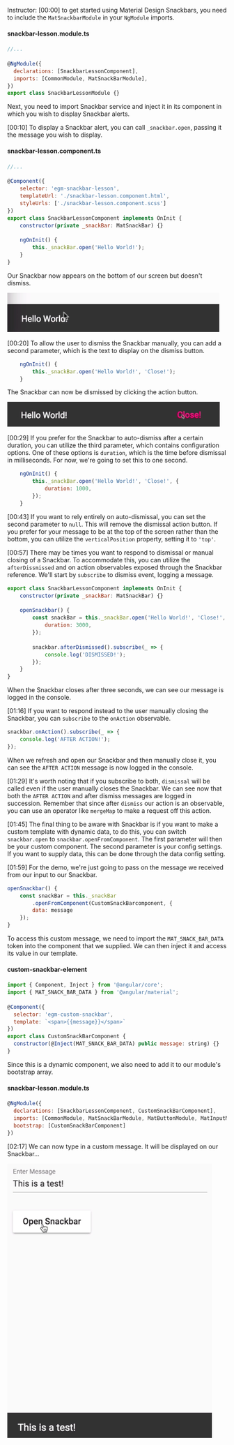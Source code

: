 Instructor: [00:00] to get started using Material Design Snackbars, you need to include the `MatSnackbarModule` in your `NgModule` imports. 

#### snackbar-lesson.module.ts
```javascript
//...

@NgModule({
  declarations: [SnackbarLessonComponent],
  imports: [CommonModule, MatSnackBarModule],
})
export class SnackbarLessonModule {}
```

Next, you need to import Snackbar service and inject it in its component in which you wish to display Snackbar alerts.

[00:10] To display a Snackbar alert, you can call `_snackbar.open`, passing it the message you wish to display. 

#### snackbar-lesson.component.ts
```javascript
//...

@Component({
    selector: 'egm-snackbar-lesson',
    templateUrl: './snackbar-lesson.component.html',
    styleUrls: ['./snackbar-lesson.component.scss']
})
export class SnackbarLessonComponent implements OnInit {
    constructor(private _snackBar: MatSnackBar) {}

    ngOnInit() {
        this._snackBar.open('Hello World!');
    }
}
```

Our Snackbar now appears on the bottom of our screen but doesn't dismiss.

![Snackbar appears](../images/angular-manage-notifications-with-the-angular-material-snackbar-snackbar-appears.png)

[00:20] To allow the user to dismiss the Snackbar manually, you can add a second parameter, which is the text to display on the dismiss button. 

```javascript
    ngOnInit() {
        this._snackBar.open('Hello World!', 'Close!');
    }

```

The Snackbar can now be dismissed by clicking the action button.

![Close action button](../images/angular-manage-notifications-with-the-angular-material-snackbar-snackbar-close.png)

[00:29] If you prefer for the Snackbar to auto-dismiss after a certain duration, you can utilize the third parameter, which contains configuration options. One of these options is `duration`, which is the time before dismissal in milliseconds. For now, we're going to set this to one second.

```javascript
    ngOnInit() {
        this._snackBar.open('Hello World!', 'Close!', {
            duration: 1000,
        });
    }
```

[00:43] If you want to rely entirely on auto-dismissal, you can set the second parameter to `null`. This will remove the dismissal action button. If you prefer for your message to be at the top of the screen rather than the bottom, you can utilize the `verticalPosition` property, setting it to `'top'`.

[00:57] There may be times you want to respond to dismissal or manual closing of a Snackbar. To accommodate this, you can utilize the `afterDissmissed` and on action observables exposed through the Snackbar reference. We'll start by `subscribe` to dismiss event, logging a message. 

```javascript
export class SnackbarLessonComponent implements OnInit {
    constructor(private _snackBar: MatSnackBar) {}

    openSnackbar() {
        const snackBar = this._snackBar.open('Hello World!', 'Close!', {
            duration: 3000,
        });

        snackbar.afterDismissed().subscribe(_ => {
            console.log('DISMISSED!');
        });
    }
}
```

When the Snackbar closes after three seconds, we can see our message is logged in the console.

[01:16] If you want to respond instead to the user manually closing the Snackbar, you can `subscribe` to the `onAction` observable. 

```javascript
snackbar.onAction().subscribe(_ => {
    console.log('AFTER ACTION!');
});
```

When we refresh and open our Snackbar and then manually close it, you can see the `AFTER ACTION` message is now logged in the console.

[01:29] It's worth noting that if you subscribe to both, `dismissal` will be called even if the user manually closes the Snackbar. We can see now that both the `AFTER ACTION` and after dismiss messages are logged in succession. Remember that since after `dismiss` our action is an observable, you can use an operator like `mergeMap` to make a request off this action.

[01:45] The final thing to be aware with Snackbar is if you want to make a custom template with dynamic data, to do this, you can switch `snackbar.open` to `snackbar.openFromComponent`. The first parameter will then be your custom component. The second parameter is your config settings. If you want to supply data, this can be done through the data config setting.

[01:59] For the demo, we're just going to pass on the message we received from our input to our Snackbar. 

```javascript
openSnackbar() {
    const snackBar = this._snackBar
        .openFromComponent(CustomSnackBarcomponent, {
        data: message
    });
}
```

To access this custom message, we need to import the `MAT_SNACK_BAR_DATA` token into the component that we supplied. We can then inject it and access its value in our template. 

#### custom-snackbar-element
```javascript
import { Component, Inject } from '@angular/core';
import { MAT_SNACK_BAR_DATA } from '@angular/material';

@Component({
  selector: 'egm-custom-snackbar',
  template: `<span>{{message}}</span>`
})
export class CustomSnackBarComponent {
  constructor(@Inject(MAT_SNACK_BAR_DATA) public message: string) {}
}
```

Since this is a dynamic component, we also need to add it to our module's bootstrap array.

#### snackbar-lesson.module.ts
```javascript
@NgModule({
  declarations: [SnackbarLessonComponent, CustomSnackBarComponent],
  imports: [CommonModule, MatSnackBarModule, MatButtonModule, MatInputModule],
  bootstrap: [CustomSnackBarComponent]
})
```

[02:17] We can now type in a custom message. It will be displayed on our Snackbar...

![custom message](../images/angular-manage-notifications-with-the-angular-material-snackbar-custom-message.png)